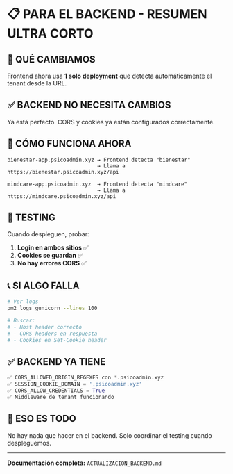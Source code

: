 # 📋 PARA EL BACKEND - RESUMEN ULTRA CORTO

## 🎯 QUÉ CAMBIAMOS

Frontend ahora usa **1 solo deployment** que detecta automáticamente el tenant desde la URL.

## ✅ BACKEND NO NECESITA CAMBIOS

Ya está perfecto. CORS y cookies ya están configurados correctamente.

## 🔄 CÓMO FUNCIONA AHORA

```
bienestar-app.psicoadmin.xyz → Frontend detecta "bienestar"
                             → Llama a https://bienestar.psicoadmin.xyz/api

mindcare-app.psicoadmin.xyz  → Frontend detecta "mindcare"
                             → Llama a https://mindcare.psicoadmin.xyz/api
```

## 🧪 TESTING

Cuando despleguen, probar:

1. **Login en ambos sitios** ✅
2. **Cookies se guardan** ✅  
3. **No hay errores CORS** ✅

## 📞 SI ALGO FALLA

```bash
# Ver logs
pm2 logs gunicorn --lines 100

# Buscar:
# - Host header correcto
# - CORS headers en respuesta
# - Cookies en Set-Cookie header
```

## ✅ BACKEND YA TIENE

```python
✅ CORS_ALLOWED_ORIGIN_REGEXES con *.psicoadmin.xyz
✅ SESSION_COOKIE_DOMAIN = '.psicoadmin.xyz'
✅ CORS_ALLOW_CREDENTIALS = True
✅ Middleware de tenant funcionando
```

## 🎉 ESO ES TODO

No hay nada que hacer en el backend. Solo coordinar el testing cuando despleguemos.

---

**Documentación completa:** `ACTUALIZACION_BACKEND.md`
